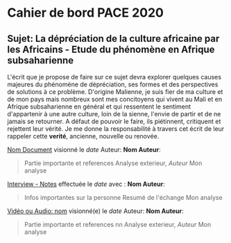 # Cahier de bord PACE 2020
## Sujet: La dépréciation de la culture africaine par les Africains - Etude du phénomène en Afrique subsaharienne

L'écrit que je propose de faire sur ce sujet devra explorer quelques causes majeures du phénomène de dépréciation, ses formes et des perspectives de solutions à ce problème.
D'origine Malienne, je suis fier de ma culture et de mon pays mais nombreux sont mes concitoyens qui vivent au Mali et en Afrique subsaharienne en général et qui ressentent le sentiment d'appartenir à une autre culture, loin de la sienne, l'envie de partir et de ne jamais se retourner. A défaut de pouvoir le faire, ils piétinnent, critiquent et rejettent leur vérité. Je me donne la responsabilité à travers cet écrit de leur rappeler cette **verité**, ancienne, nouvelle ou renovée.

[Nom Document](url) visionné le *date* Auteur: **Nom Auteur**:
> Partie importante et references
> Analyse exterieur, *Auteur*
Mon analyse

[Interview - Notes](url) effectuée le *date* avec : **Nom Auteur**:
> Infos importantes sur la personne
> Resumé de l'échange
Mon analyse

[Vidéo ou Audio: nom](url) visionné(e) le *date* Auteur: **Nom Auteur**:
> Partie importante et references nn
> Analyse exterieur, *Auteur*
Mon analyse
